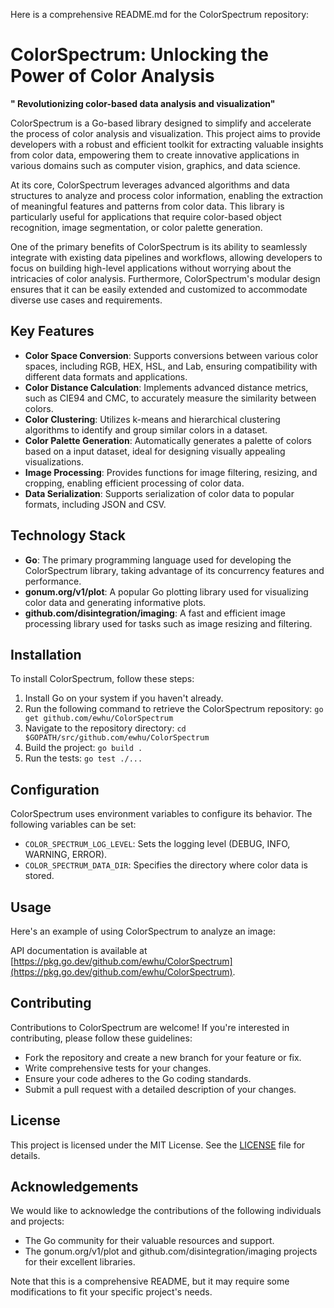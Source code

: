 Here is a comprehensive README.md for the ColorSpectrum repository:

# ColorSpectrum: Unlocking the Power of Color Analysis
**" Revolutionizing color-based data analysis and visualization"**

ColorSpectrum is a Go-based library designed to simplify and accelerate the process of color analysis and visualization. This project aims to provide developers with a robust and efficient toolkit for extracting valuable insights from color data, empowering them to create innovative applications in various domains such as computer vision, graphics, and data science.

At its core, ColorSpectrum leverages advanced algorithms and data structures to analyze and process color information, enabling the extraction of meaningful features and patterns from color data. This library is particularly useful for applications that require color-based object recognition, image segmentation, or color palette generation.

One of the primary benefits of ColorSpectrum is its ability to seamlessly integrate with existing data pipelines and workflows, allowing developers to focus on building high-level applications without worrying about the intricacies of color analysis. Furthermore, ColorSpectrum's modular design ensures that it can be easily extended and customized to accommodate diverse use cases and requirements.

## Key Features

* **Color Space Conversion**: Supports conversions between various color spaces, including RGB, HEX, HSL, and Lab, ensuring compatibility with different data formats and applications.
* **Color Distance Calculation**: Implements advanced distance metrics, such as CIE94 and CMC, to accurately measure the similarity between colors.
* **Color Clustering**: Utilizes k-means and hierarchical clustering algorithms to identify and group similar colors in a dataset.
* **Color Palette Generation**: Automatically generates a palette of colors based on a input dataset, ideal for designing visually appealing visualizations.
* **Image Processing**: Provides functions for image filtering, resizing, and cropping, enabling efficient processing of color data.
* **Data Serialization**: Supports serialization of color data to popular formats, including JSON and CSV.

## Technology Stack

* **Go**: The primary programming language used for developing the ColorSpectrum library, taking advantage of its concurrency features and performance.
* **gonum.org/v1/plot**: A popular Go plotting library used for visualizing color data and generating informative plots.
* **github.com/disintegration/imaging**: A fast and efficient image processing library used for tasks such as image resizing and filtering.

## Installation

To install ColorSpectrum, follow these steps:

1. Install Go on your system if you haven't already.
2. Run the following command to retrieve the ColorSpectrum repository: `go get github.com/ewhu/ColorSpectrum`
3. Navigate to the repository directory: `cd $GOPATH/src/github.com/ewhu/ColorSpectrum`
4. Build the project: `go build .`
5. Run the tests: `go test ./...`

## Configuration

ColorSpectrum uses environment variables to configure its behavior. The following variables can be set:

* `COLOR_SPECTRUM_LOG_LEVEL`: Sets the logging level (DEBUG, INFO, WARNING, ERROR).
* `COLOR_SPECTRUM_DATA_DIR`: Specifies the directory where color data is stored.

## Usage

Here's an example of using ColorSpectrum to analyze an image:



API documentation is available at [https://pkg.go.dev/github.com/ewhu/ColorSpectrum](https://pkg.go.dev/github.com/ewhu/ColorSpectrum).

## Contributing

Contributions to ColorSpectrum are welcome! If you're interested in contributing, please follow these guidelines:

* Fork the repository and create a new branch for your feature or fix.
* Write comprehensive tests for your changes.
* Ensure your code adheres to the Go coding standards.
* Submit a pull request with a detailed description of your changes.

## License

This project is licensed under the MIT License. See the [LICENSE](https://github.com/ewhu/ColorSpectrum/blob/main/LICENSE) file for details.

## Acknowledgements

We would like to acknowledge the contributions of the following individuals and projects:

* The Go community for their valuable resources and support.
* The gonum.org/v1/plot and github.com/disintegration/imaging projects for their excellent libraries.

Note that this is a comprehensive README, but it may require some modifications to fit your specific project's needs.